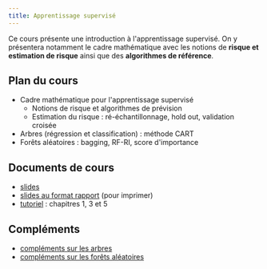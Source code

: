 ```yaml
---
title: Apprentissage supervisé
---
```


Ce cours présente une introduction à l'apprentissage supervisé. On y présentera notamment le cadre mathématique avec les notions de **risque et estimation de risque** ainsi que des **algorithmes de référence**.

## Plan du cours

- Cadre mathématique pour l'apprentissage supervisé
  - Notions de risque et algorithmes de prévision
  - Estimation du risque : ré-échantillonnage, hold out, validation croisée
- Arbres (régression et classification) : méthode CART
- Forêts aléatoires : bagging, RF-RI, score d'importance

## Documents de cours

- [slides](cours_app_sup_R2.pdf)
- [slides au format rapport](cours_app_sup_R2_article.pdf) (pour imprimer)
- [tutoriel](https://lrouviere.github.io/TUTO_ML/) : chapitres 1, 3 et 5

## Compléments

- [compléments sur les arbres](arbres.pdf)
- [compléments sur les forêts aléatoires](forets.pdf)


<!---

## Données

- [panne](panne.txt)


## Sujet controle continu

- [Février 2019](devoir_fevrier2019.pdf)
--->